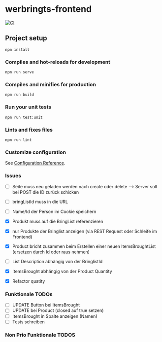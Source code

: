 # werbringts-frontend

[![CI](https://github.com/vlamboy/werbringts-frontend/actions/workflows/ci.yml/badge.svg)](https://github.com/vlamboy/werbringts-frontend/actions/workflows/ci.yml)


## Project setup
```
npm install
```

### Compiles and hot-reloads for development
```
npm run serve
```

### Compiles and minifies for production
```
npm run build
```

### Run your unit tests
```
npm run test:unit
```

### Lints and fixes files
```
npm run lint
```

### Customize configuration
See [Configuration Reference](https://cli.vuejs.org/config/).


### Issues 
* [ ] Seite muss neu geladen werden nach create oder delete --> Server soll bei POST die ID zurück schicken
* [ ] bringListId muss in die URL
* [ ] Name/Id der Person im Cookie speichern
* [x] Produkt muss auf die BringList referenzieren
* [x] nur Produkte der Bringlist anzeigen (via REST Request oder Schleife im Frontend)
* [x] Product bricht zusammen beim Erstellen einer neuen ItemsBroughtList (ersetzen durch Id oder raus nehmen) 
* [ ] List Description abhängig von der BringlistId
* [x] ItemsBrought abhängig von der Product Quantity
* [x] Refactor quatity


### Funktionale TODOs 
* [ ] UPDATE Button bei ItemsBrought  
* [ ] UPDATE bei Product (closed auf true setzen)
* [ ] ItemsBrought in Spalte anzeigen (Namen)
* [ ] Tests schreiben

### Non Prio Funktionale TODOS





